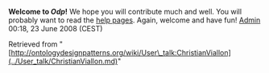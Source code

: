 __Welcome to _Odp_!__ We hope you will contribute much and well. 
You will probably want to read the [help pages](http://ontologydesignpatterns.org/wiki/Help:Contents "Help:Contents"). Again, welcome and have fun! [Admin](http://ontologydesignpatterns.org/wiki/index.php?title=User:Admin&action=edit&redlink=1 "User:Admin (not yet written)") 00:18, 23 June 2008 (CEST)





Retrieved from "[http://ontologydesignpatterns.org/wiki/User\_talk:ChristianViallon](../User_talk/ChristianViallon.md)"